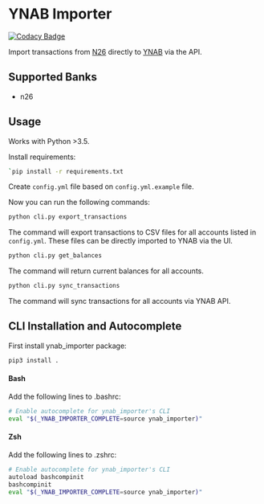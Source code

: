 YNAB Importer
=============

[![Codacy Badge](https://api.codacy.com/project/badge/Grade/93a6a2f00c314ada8f5c171f2d51b29a)](https://app.codacy.com/app/zupecnejc_3396/ynab-importer?utm_source=github.com&utm_medium=referral&utm_content=NejcZupec/ynab-importer&utm_campaign=badger)

Import transactions from [N26](https://n26.com) directly to [YNAB](https://www.youneedabudget.com/) via the API.


Supported Banks
---------------

- n26


Usage
-----

Works with Python >3.5.

Install requirements:

```sh
`pip install -r requirements.txt
```

Create `config.yml` file based on `config.yml.example` file.

Now you can run the following commands:

```sh
python cli.py export_transactions
```

The command will export transactions to CSV files for all accounts listed in
`config.yml`. These files can be directly imported to YNAB via the UI.

```sh
python cli.py get_balances
```

The command will return current balances for all accounts.

```sh
python cli.py sync_transactions
```

The command will sync transactions for all accounts via YNAB API.


CLI Installation and Autocomplete
---------------------------------

First install ynab_importer package:

```sh
pip3 install .
```

#### Bash

Add the following lines to .bashrc:

```sh
# Enable autocomplete for ynab_importer's CLI
eval "$(_YNAB_IMPORTER_COMPLETE=source ynab_importer)"
```

#### Zsh

Add the following lines to .zshrc:

```sh
# Enable autocomplete for ynab_importer's CLI
autoload bashcompinit
bashcompinit
eval "$(_YNAB_IMPORTER_COMPLETE=source ynab_importer)"
```
